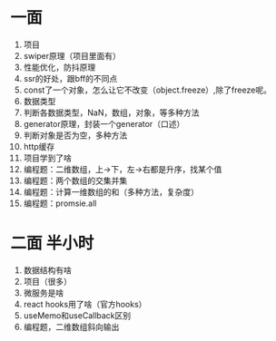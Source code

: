 # 一面
1. 项目
2. swiper原理（项目里面有）
3. 性能优化，防抖原理
4. ssr的好处，跟bff的不同点
5. const了一个对象，怎么让它不改变（object.freeze）,除了freeze呢。
6. 数据类型
7. 判断各数据类型，NaN，数组，对象，等多种方法
8. generator原理，封装一个generator（口述）
9. 判断对象是否为空，多种方法
10. http缓存
11. 项目学到了啥
12. 编程题：二维数组，上->下，左->右都是升序，找某个值
13. 编程题：两个数组的交集并集
14. 编程题：计算一维数组的和（多种方法，复杂度）
15. 编程题：promsie.all

# 二面 半小时
1. 数据结构有啥
2. 项目（很多）
3. 微服务是啥
4. react hooks用了啥（官方hooks）
5. useMemo和useCallback区别
6. 编程题，二维数组斜向输出
